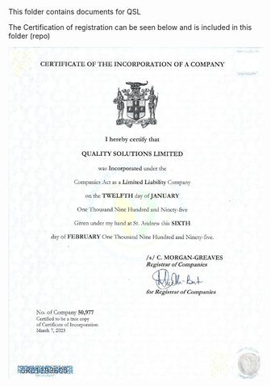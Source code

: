 
This folder contains documents for QSL

The Certification of registration can be seen below and is included in this folder (repo)

![](./QSL-CERTIFICATE-OF-INCORPORATION.jpeg)
